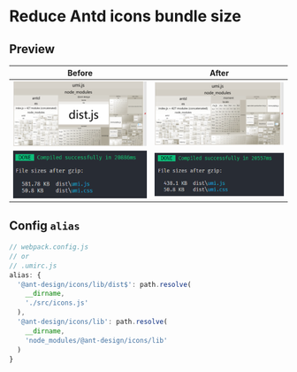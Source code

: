# Reduce Antd icons bundle size

## Preview

| Before | After |
|:----:|:----:|
|![before](./docs/before.png) | ![after](./docs/after.png)|
|![before](./docs/before-cli.png) | ![after](./docs/after-cli.png)|

## Config `alias`

```js
// webpack.config.js
// or
// .umirc.js
alias: {
  '@ant-design/icons/lib/dist$': path.resolve(
    __dirname,
    './src/icons.js'
  ),
  '@ant-design/icons/lib': path.resolve(
    __dirname,
    'node_modules/@ant-design/icons/lib'
  )
}
```